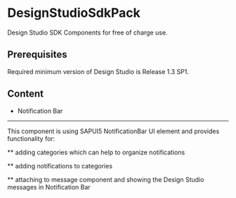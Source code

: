 DesignStudioSdkPack
===================

Design Studio SDK Components for free of charge use. 

Prerequisites
-------------------
Required minimum version of Design Studio is Release 1.3 SP1.

Content
-------------------

* Notification Bar
---
This component is using SAPUI5 NotificationBar UI element and provides functionality for:

 ** adding categories which can help to organize notifications

 ** adding notifications to categories

 ** attaching to message component and showing the Design Studio messages in Notification Bar
